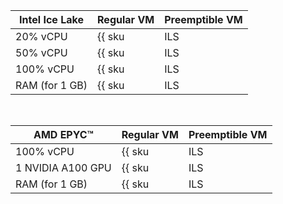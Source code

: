 | **Intel Ice Lake** | Regular VM | Preemptible VM |
| --- | --- | --- |
| 20% vCPU | {{ sku|ILS|compute.vm.cpu.c20.v3|string }} | {{ sku|ILS|compute.vm.cpu.c20.preemptible.v3|string }} |
| 50% vCPU | {{ sku|ILS|compute.vm.cpu.c50.v3|string }} | {{ sku|ILS|compute.vm.cpu.c50.preemptible.v3|string }} |
| 100% vCPU | {{ sku|ILS|compute.vm.cpu.c100.v3|string }} | {{ sku|ILS|compute.vm.cpu.c100.preemptible.v3|string }} |
| RAM (for 1 GB) | {{ sku|ILS|compute.vm.ram.v3|string }} | {{ sku|ILS|compute.vm.ram.preemptible.v3|string }} |

<br>

| **AMD EPYC™** | Regular VM | Preemptible VM |
| --- | --- | --- |
| 100% vCPU | {{ sku|ILS|compute.vm.cpu.c100.gpu-standard.v3|string }} | {{ sku|ILS|compute.vm.cpu.c100.gpu-standard.preemptible.v3|string }} |
| 1 NVIDIA A100 GPU | {{ sku|ILS|compute.vm.gpu.gpu-standard.v3|string }} | {{ sku|ILS|compute.vm.gpu.gpu-standard.preemptible.v3|string }} |
| RAM (for 1 GB) | {{ sku|ILS|compute.vm.ram.gpu-standard.v3|string }} | {{ sku|ILS|compute.vm.ram.gpu-standard.preemptible.v3|string }} |